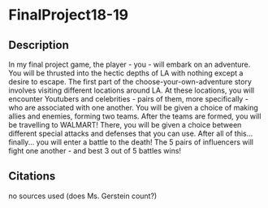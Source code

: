 # FinalProject18-19

## Description

In my final project game, the player - you - will embark on an adventure. 
You will be thrusted into the hectic depths of LA with nothing except a desire to escape.
The first part of the choose-your-own-adventure story involves visiting different locations around LA.
At these locations, you will encounter Youtubers and celebrities - pairs of them, more specifically - who are associated with one another.
You will be given a choice of making allies and enemies, forming two teams. 
After the teams are formed, you will be travelling to WALMART!
There, you will be given a choice between different special attacks and defenses that you can use.
After all of this... finally... you will enter a battle to the death!
The 5 pairs of influencers will fight one another - and best 3 out of 5 battles wins!

## Citations

no sources used (does Ms. Gerstein count?)

